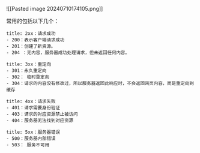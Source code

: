 
![[Pasted image 20240710174105.png]]

常用的包括以下几个：

```ad-note
title: 2xx：请求成功
- 200：表示客户端请求成功
- 201：创建了新资源。
- 204 ：无内容，服务器成功处理请求，但未返回任何内容。
```

```ad-note
title: 3xx：重定向
- 301：永久重定向
- 302： 临时重定向
- 304：请求的内容没有修改过，所以服务器返回此响应时，不会返回网页内容，而是重定向到缓存
```


```ad-note
title: 4xx：请求失败
- 401：请求需要身份验证
- 403：请求的对应资源禁止被访问
- 404：服务器无法找到对应资源
```


```ad-note
title: 5xx：服务器错误
- 500：服务器内部错误
- 503： 服务不可用
```



